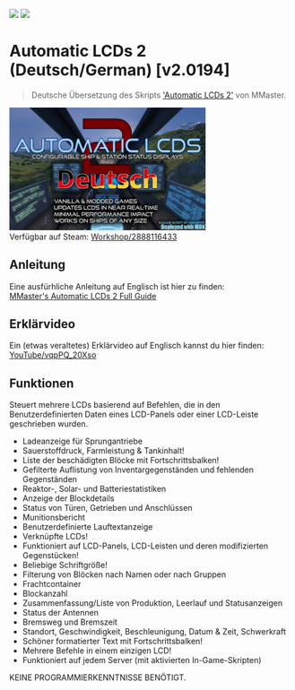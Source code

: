 ![](https://img.shields.io/badge/Version-v2.0194-informational)
[![](https://img.shields.io/badge/Steam-Workshop/2888116433-green)](https://steamcommunity.com/sharedfiles/filedetails/?id=2888116433)
# Automatic LCDs 2 (Deutsch/German) [v2.0194]
> Deutsche Übersetzung des Skripts ['Automatic LCDs 2'](https://steamcommunity.com/sharedfiles/filedetails/?id=822950976) von MMaster.

<img src="thumb.png" alt="Connector Guard" width="350px"></img>  
Verfügbar auf Steam: [Workshop/2888116433](https://steamcommunity.com/sharedfiles/filedetails/?id=2888116433)


## Anleitung
Eine ausfürhliche Anleitung auf Englisch ist hier zu finden:  
[MMaster's Automatic LCDs 2 Full Guide](https://steamcommunity.com/sharedfiles/filedetails/?id=407158161)


## Erklärvideo
Ein (etwas veraltetes) Erklärvideo auf Englisch kannst du hier finden:  
[YouTube/vqpPQ_20Xso](https://youtu.be/vqpPQ_20Xso)


## Funktionen
Steuert mehrere LCDs basierend auf Befehlen, die in den Benutzerdefinierten Daten eines LCD-Panels oder einer LCD-Leiste geschrieben wurden.
  * Ladeanzeige für Sprungantriebe
  * Sauerstoffdruck, Farmleistung & Tankinhalt!
  * Liste der beschädigten Blöcke mit Fortschrittsbalken!
  * Gefilterte Auflistung von Inventargegenständen und fehlenden Gegenständen
  * Reaktor-, Solar- und Batteriestatistiken
  * Anzeige der Blockdetails
  * Status von Türen, Getrieben und Anschlüssen
  * Munitionsbericht
  * Benutzerdefinierte Lauftextanzeige
  * Verknüpfte LCDs!
  * Funktioniert auf LCD-Panels, LCD-Leisten und deren modifizierten Gegenstücken!
  * Beliebige Schriftgröße!
  * Filterung von Blöcken nach Namen oder nach Gruppen
  * Frachtcontainer
  * Blockanzahl
  * Zusammenfassung/Liste von Produktion, Leerlauf und Statusanzeigen
  * Status der Antennen
  * Bremsweg und Bremszeit
  * Standort, Geschwindigkeit, Beschleunigung, Datum & Zeit, Schwerkraft
  * Schöner formatierter Text mit Fortschrittsbalken!
  * Mehrere Befehle in einem einzigen LCD!
  * Funktioniert auf jedem Server (mit aktivierten In-Game-Skripten)

KEINE PROGRAMMIERKENNTNISSE BENÖTIGT.
